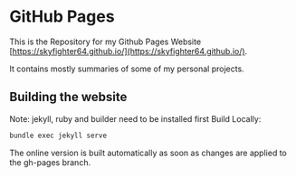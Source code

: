 # GitHub Pages
This is the Repository for my Github Pages Website [https://skyfighter64.github.io/](https://skyfighter64.github.io/).

It contains mostly summaries of some of my personal projects.


## Building the website
Note: jekyll, ruby and builder need to be installed first
Build Locally:
```sh
bundle exec jekyll serve
```
The online version is built automatically as soon as changes are applied to the gh-pages branch.